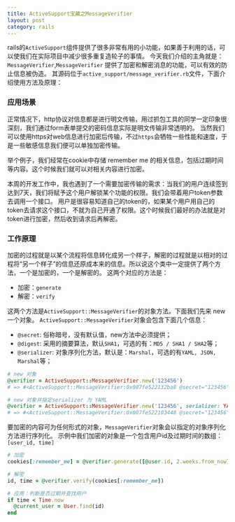 ```yaml
---
title: ActiveSupport宝藏之MessageVerifier
layout: post
category: rails
---
```


rails的`ActiveSupport`组件提供了很多非常有用的小功能，如果善于利用的话，可以使我们在实际项目中减少很多重复造轮子的事情。
今天我们介绍的主角就是：`MessageVerifier`,`MessageVerifier` 提供了加密和解密消息的功能，可以有效的防止信息被伪造。
其源码位于`active_support/message_verifier.rb`文件，下面介绍使用方法及原理：

### 应用场景

正常情况下，http协议对信息都是进行明文传输，用过抓包工具的同学一定印象很深刻，我们通过form表单提交的密码信息实际是明文传输非常透明的。
当然我们可以使用https对web信息进行加密后传输，不过`https`会牺牲一些性能和速度，于是一些敏感信息我们便可以单独加密传输。

举个例子，我们经常在cookie中存储 remember me 的相关信息，包括过期时间等内容。这个时候我们就可以对相关内容进行加密。

本周的开发工作中，我也遇到了一个需要加密传输的需求：当我们的用户连续签到达到7天，我们将赋予这个用户解锁某个功能的权限。我们会带着用户token参数去调用一个接口。
用户是很容易知道自己的token的，如果某个用户用自己的token去请求这个接口，不就为自己开通了权限。这个时候我们最好的办法就是对token进行加密，然后收到请求后再解密。

### 工作原理

加密的过程就是以某个流程将信息转化成另一个样子，解密的过程就是以相对的过程将“另一个样子”的信息还原成本来的信息。所以说这个类中一定提供了两个方法，一个是加密的，一个是解密的。
这两个对应的方法是：

- 加密：`generate`
- 解密：`verify`

这两个方法是`ActiveSupport::MessageVerifier`的对象方法。下面我们先来 new 一个对象。
`ActiveSupport::MessageVerifier`对象会包含下面几个信息：

- `@secret`: 俗称暗号，没有默认值，new方法中必须提供；
- `@digest`: 采用的摘要算法，默认`SHA1`，可选的有：`MD5 / SHA1 / SHA2`等；
- `@serializer`: 对象序列化方法，默认是：`Marshal`，可选的有`YAML, JSON, Marshal`等；

```ruby
# new 对象
@verifier = ActiveSupport::MessageVerifier.new('123456')
# => #<ActiveSupport::MessageVerifier:0x007fe522132ba8 @secret="123456", @digest="SHA1", @serializer=Marshal>

# new 对象并指定serializer 为 YAML
@verifier = ActiveSupport::MessageVerifier.new('123456', serializer: YAML)
# => #<ActiveSupport::MessageVerifier:0x007fe522103448 @secret="123456", @digest="SHA1", @serializer=Psych>
```

要加密的内容可为任何形式的对象，`MessageVerifier`对象会以指定的对象序列化方法进行序列化。
示例中我们加密的对象是一个包含用户id及过期时间的数组：`[user_id, time]`

```ruby
# 加密
cookies[:remember_me] = @verifier.generate([@user.id, 2.weeks.from_now])

# 解密
id, time = @verifier.verify(cookies[:remember_me])

# 应用：判断是否过期并查找用户
if time < Time.now
  @current_user = User.find(id)
end
```
